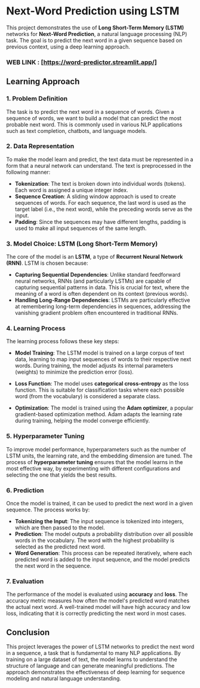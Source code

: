 # Next-Word Prediction using LSTM



This project demonstrates the use of **Long Short-Term Memory (LSTM)** networks for **Next-Word Prediction**, a natural language processing (NLP) task. The goal is to predict the next word in a given sequence based on previous context, using a deep learning approach.

### WEB LINK : [https://word-predictor.streamlit.app/]
## Learning Approach

### 1. **Problem Definition**
The task is to predict the next word in a sequence of words. Given a sequence of words, we want to build a model that can predict the most probable next word. This is commonly used in various NLP applications such as text completion, chatbots, and language models.

### 2. **Data Representation**
To make the model learn and predict, the text data must be represented in a form that a neural network can understand. The text is preprocessed in the following manner:

- **Tokenization**: The text is broken down into individual words (tokens). Each word is assigned a unique integer index.
- **Sequence Creation**: A sliding window approach is used to create sequences of words. For each sequence, the last word is used as the target label (i.e., the next word), while the preceding words serve as the input.
- **Padding**: Since the sequences may have different lengths, padding is used to make all input sequences of the same length.

### 3. **Model Choice: LSTM (Long Short-Term Memory)**
The core of the model is an **LSTM**, a type of **Recurrent Neural Network (RNN)**. LSTM is chosen because:

- **Capturing Sequential Dependencies**: Unlike standard feedforward neural networks, RNNs (and particularly LSTMs) are capable of capturing sequential patterns in data. This is crucial for text, where the meaning of a word is often dependent on its context (previous words).
- **Handling Long-Range Dependencies**: LSTMs are particularly effective at remembering long-term dependencies in sequences, addressing the vanishing gradient problem often encountered in traditional RNNs.

### 4. **Learning Process**
The learning process follows these key steps:

- **Model Training**: The LSTM model is trained on a large corpus of text data, learning to map input sequences of words to their respective next words. During training, the model adjusts its internal parameters (weights) to minimize the prediction error (loss).
  
- **Loss Function**: The model uses **categorical cross-entropy** as the loss function. This is suitable for classification tasks where each possible word (from the vocabulary) is considered a separate class.

- **Optimization**: The model is trained using the **Adam optimizer**, a popular gradient-based optimization method. Adam adapts the learning rate during training, helping the model converge efficiently.

### 5. **Hyperparameter Tuning**
To improve model performance, hyperparameters such as the number of LSTM units, the learning rate, and the embedding dimension are tuned. The process of **hyperparameter tuning** ensures that the model learns in the most effective way, by experimenting with different configurations and selecting the one that yields the best results.

### 6. **Prediction**
Once the model is trained, it can be used to predict the next word in a given sequence. The process works by:

- **Tokenizing the Input**: The input sequence is tokenized into integers, which are then passed to the model.
- **Prediction**: The model outputs a probability distribution over all possible words in the vocabulary. The word with the highest probability is selected as the predicted next word.
- **Word Generation**: This process can be repeated iteratively, where each predicted word is added to the input sequence, and the model predicts the next word in the sequence.

### 7. **Evaluation**
The performance of the model is evaluated using **accuracy** and **loss**. The accuracy metric measures how often the model's predicted word matches the actual next word. A well-trained model will have high accuracy and low loss, indicating that it is correctly predicting the next word in most cases.

## Conclusion
This project leverages the power of LSTM networks to predict the next word in a sequence, a task that is fundamental to many NLP applications. By training on a large dataset of text, the model learns to understand the structure of language and can generate meaningful predictions. The approach demonstrates the effectiveness of deep learning for sequence modeling and natural language understanding.

